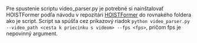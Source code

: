   Pre spustenie scriptu video_parser.py je potrebné si nainštalovať HOISTFormer podľa návodu v repozitári [HOISTFormer]([[https://supreethn.github.io/research/hoistformer/index.html](https://github.com/bbvisual/HOISTFormer)](https://github.com/bbvisual/HOISTFormer)](https://github.com/xEvickA/HOISTFormer)) do rovnakého foldera ako je script. 
  Script sa spúšťa cez príkazový riadok `python video_parser.py --video_path <cesta k priecinku s videom> --fps <fps>`, pričom fps je nepovinný argument.
